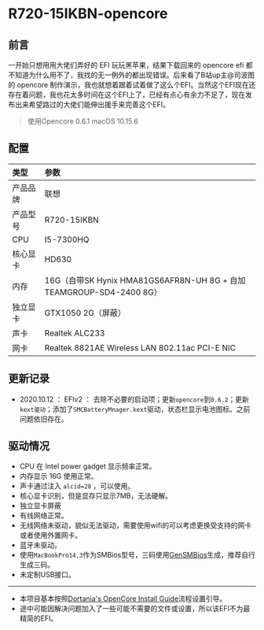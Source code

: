 # R720-15IKBN-opencore
## 前言
一开始只想用用大佬们弄好的 EFI 玩玩黑苹果，结果下载回来的 opencore efi 都不知道为什么用不了，我找的无一例外的都出现错误。后来看了B站up主@司波图的 opencore 制作演示，我也就想着跟着试着做了这么个EFI。当然这个EFI现在还存在着问题，我也花太多时间在这个EFI上了，已经有点心有余力不足了，现在发布出来希望路过的大佬们能伸出援手来完善这个EFI。

> 使用Opencore 0.6.1 macOS 10.15.6

## 配置
|   类型   |   参数   |
|:--------|:--------|
|产品品牌  |联想|
|产品型号  |R720-15IKBN|
|CPU      |I5-7300HQ|
|核心显卡  |HD630|
|内存      |16G（自带SK Hynix HMA81GS6AFR8N-UH 8G + 自加 TEAMGROUP-SD4-2400 8G）|
|独立显卡  |GTX1050 2G（屏蔽）| 
|声卡     |Realtek ALC233|
|网卡     |Realtek 8821AE Wireless LAN 802.11ac PCI-E NIC|

## 更新记录
+ 2020.10.12 ： EFIv2 ： 去除不必要的启动项；更新`opencore`到`0.6.2`；更新`kext驱动`；添加了`SMCBatteryMnager.kext`驱动，状态栏显示电池图标。之前问题依旧存在。

## 驱动情况
+ CPU 在 Intel power gadget 显示频率正常。
+ 内存显示 16G 使用正常。
+ 声卡通过注入 `alcid=28` ，可以使用。
+ 核心显卡识别，但是显存只显示7MB，无法硬解。
+ 独立显卡屏蔽
+ 有线网络正常。
+ 无线网络未驱动，貌似无法驱动，需要使用wifi的可以考虑更换受支持的网卡或者使用外置网卡。
+ 蓝牙未驱动。
+ 使用`MacBookPro14,3`作为SMBios型号，三码使用[GenSMBios](https://github.com/corpnewt/GenSMBIOS)生成，推荐自行生成三码。
+ 未定制USB接口。

----
+ 本项目基本按照[Dortania's OpenCore Install Guide](https://dortania.github.io/OpenCore-Install-Guide/)流程设置引导。
+ 途中可能因解决问题加入了一些可能不需要的文件或设置，所以该EFI不为最精简的EFI。
